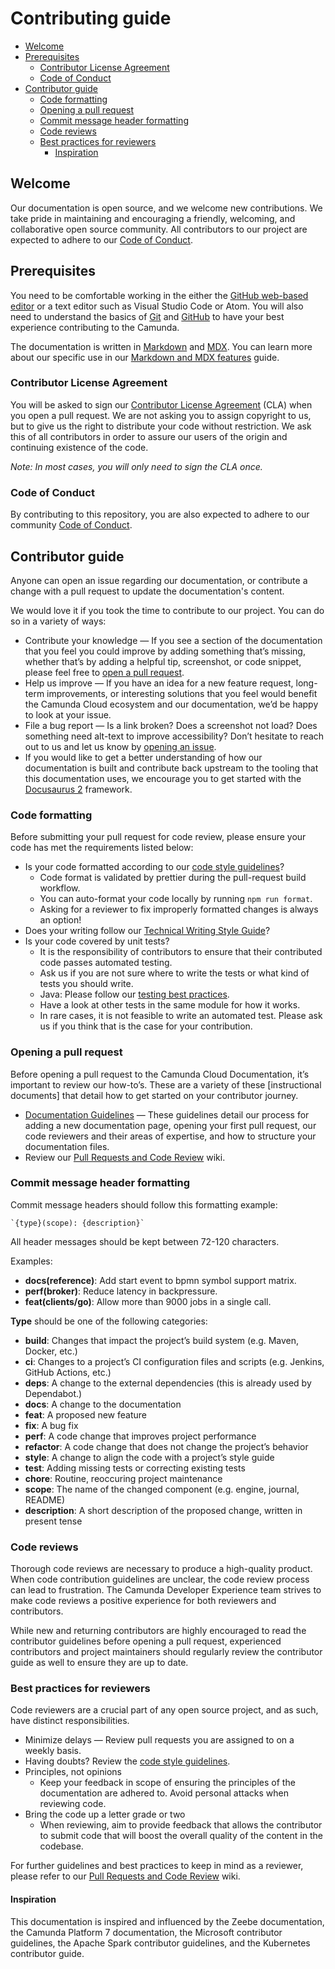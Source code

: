 # Contributing guide

- [Welcome](#welcome)
- [Prerequisites](#prerequisites)
  - [Contributor License Agreement](#contributor-license-agreement)
  - [Code of Conduct](#code-of-conduct)
- [Contributor guide](#contributor-guide)
  - [Code formatting](#code-formatting)
  - [Opening a pull request](#opening-a-pull-request)
  - [Commit message header formatting](#commit-message-header-formatting)
  - [Code reviews](#code-reviews)
  - [Best practices for reviewers](#best-practices-for-reviewers)
    - [Inspiration](#inspiration)

## Welcome

Our documentation is open source, and we welcome new contributions. We take pride in maintaining and encouraging a friendly, welcoming, and collaborative open source community. All contributors to our project are expected to adhere to our [Code of Conduct].

## Prerequisites

You need to be comfortable working in the either the [GitHub web-based editor] or a text editor such as Visual Studio Code or Atom. You will also need to understand the basics of [Git] and [GitHub] to have your best experience contributing to the Camunda.

The documentation is written in [Markdown] and [MDX]. You can learn more about our specific use in our [Markdown and MDX features] guide.

### Contributor License Agreement

You will be asked to sign our [Contributor License Agreement] (CLA) when you open a pull request. We are not asking you to assign copyright to us, but to give us the right to distribute your code without restriction. We ask this of all contributors in order to assure our users of the origin and continuing existence of the code.

_Note: In most cases, you will only need to sign the CLA once._

### Code of Conduct

By contributing to this repository, you are also expected to adhere to our community [Code of Conduct].

## Contributor guide

Anyone can open an issue regarding our documentation, or contribute a change with a pull request to update the documentation's content.

We would love it if you took the time to contribute to our project. You can do so in a variety of ways:

- Contribute your knowledge — If you see a section of the documentation that you feel you could improve by adding something that’s missing, whether that’s by adding a helpful tip, screenshot, or code snippet, please feel free to [open a pull request].
- Help us improve — If you have an idea for a new feature request, long-term improvements, or interesting solutions that you feel would benefit the Camunda Cloud ecosystem and our documentation, we’d be happy to look at your issue.
- File a bug report — Is a link broken? Does a screenshot not load? Does something need alt-text to improve accessibility? Don’t hesitate to reach out to us and let us know by [opening an issue].
- If you would like to get a better understanding of how our documentation is built and contribute back upstream to the tooling that this documentation uses, we encourage you to get started with the [Docusaurus 2] framework.

### Code formatting

Before submitting your pull request for code review, please ensure your code has met the requirements listed below:

- Is your code formatted according to our [code style guidelines]?
  - Code format is validated by prettier during the pull-request build workflow.
  - You can auto-format your code locally by running `npm run format`.
  - Asking for a reviewer to fix improperly formatted changes is always an option!
- Does your writing follow our [Technical Writing Style Guide]?
- Is your code covered by unit tests?
  - It is the responsibility of contributors to ensure that their contributed code passes automated testing.
  - Ask us if you are not sure where to write the tests or what kind of tests you should write.
  - Java: Please follow our [testing best practices].
  - Have a look at other tests in the same module for how it works.
  - In rare cases, it is not feasible to write an automated test. Please ask us if you think that is the case for your contribution.

### Opening a pull request

Before opening a pull request to the Camunda Cloud Documentation, it’s important to review our how-to’s. These are a variety of these [instructional documents] that detail how to get started on your contributor journey.

- [Documentation Guidelines] — These guidelines detail our process for adding a new documentation page, opening your first pull request, our code reviewers and their areas of expertise, and how to structure your documentation files.
- Review our [Pull Requests and Code Review] wiki.

### Commit message header formatting

Commit message headers should follow this formatting example:

    `{type}(scope): {description}`

All header messages should be kept between 72-120 characters.

Examples:

- **docs(reference)**: Add start event to bpmn symbol support matrix.
- **perf(broker)**: Reduce latency in backpressure.
- **feat(clients/go)**: Allow more than 9000 jobs in a single call.

**Type** should be one of the following categories:

- **build**: Changes that impact the project’s build system (e.g. Maven, Docker, etc.)
- **ci**: Changes to a project’s CI configuration files and scripts (e.g. Jenkins, GitHub Actions, etc.)
- **deps**: A change to the external dependencies (this is already used by Dependabot.)
- **docs**: A change to the documentation
- **feat**: A proposed new feature
- **fix**: A bug fix
- **perf**: A code change that improves project performance
- **refactor**: A code change that does not change the project’s behavior
- **style**: A change to align the code with a project’s style guide
- **test**: Adding missing tests or correcting existing tests
- **chore**: Routine, reoccuring project maintenance
- **scope**: The name of the changed component (e.g. engine, journal, README)
- **description**: A short description of the proposed change, written in present tense

### Code reviews

Thorough code reviews are necessary to produce a high-quality product. When code contribution guidelines are unclear, the code review process can lead to frustration. The Camunda Developer Experience team strives to make code reviews a positive experience for both reviewers and contributors.

While new and returning contributors are highly encouraged to read the contributor guidelines before opening a pull request, experienced contributors and project maintainers should regularly review the contributor guide as well to ensure they are up to date.

### Best practices for reviewers

Code reviewers are a crucial part of any open source project, and as such, have distinct responsibilities.

- Minimize delays — Review pull requests you are assigned to on a weekly basis.
- Having doubts? Review the [code style guidelines].
- Principles, not opinions
  - Keep your feedback in scope of ensuring the principles of the documentation are adhered to. Avoid personal attacks when reviewing code.
- Bring the code up a letter grade or two
  - When reviewing, aim to provide feedback that allows the contributor to submit code that will boost the overall quality of the content in the codebase.

For further guidelines and best practices to keep in mind as a reviewer, please refer to our [Pull Requests and Code Review] wiki.

#### Inspiration

This documentation is inspired and influenced by the Zeebe documentation, the Camunda Platform 7 documentation, the Microsoft contributor guidelines,
the Apache Spark contributor guidelines, and the Kubernetes contributor guide.

[welcome]: ./welcome
[code of conduct]: ./code-of-conduct.md
[mdx]: https://mdxjs.com/
[markdown]: https://www.markdownguide.org/
[markdown and mdx features]: ./howtos/markdown-and-mdx-features.md
[open a pull request]: https://github.com/camunda/camunda-platform-docs/compare
[documentation guidelines]: ./howtos/documentation-guidelines.md
[opening an issue]: https://github.com/camunda/camunda-platform-docs/issues
[docusaurus 2]: https://v2.docusaurus.io/
[github web-based editor]: https://docs.github.com/en/codespaces/the-githubdev-web-based-editor
[git]: https://git-scm.com/
[github]: https://skills.github.com/
[contributor license agreement]: https://cla-assistant.io/camunda-cloud/camunda-cloud-documentation
[code style guidelines]: https://github.com/camunda/zeebe/wiki/Code-Style
[testing best practices]: https://docs.camunda.io/docs/apis-tools/java-client/zeebe-process-test/
[technical writing style guide]: ./howtos/technical-writing-styleguide.md
[pull requests and code review]: https://github.com/camunda/zeebe/wiki/Pull-Requests-and-Code-Reviews
